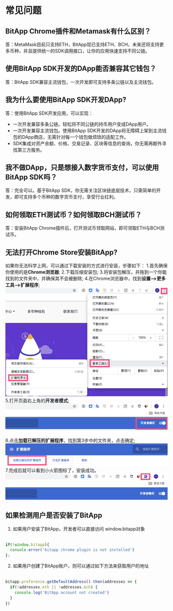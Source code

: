 # 常见问题

## BitApp Chrome插件和Metamask有什么区别？
答：MetaMask目前只支持ETH，BitApp现已支持ETH、BCH，未来还将支持更多币种，并且提供统一的SDK调用接口，让你的应用快速支持不同公链。

## 使用BitApp SDK开发的DApp能否兼容其它钱包？
答：BitApp SDK兼容主流钱包，一次开发即可支持多条公链以及主流钱包。

## 我为什么要使用BitApp SDK开发DApp?
答：使用BitApp SDK开发应用，可以实现：

- 一次开发兼容多条公链。轻松将不同公链的持币用户变成DApp用户。
- 一次开发兼容主流钱包。使用BitApp SDK开发的DApp将无障碍上架到主流钱包的DApp商店，无需针对每一个钱包做烦琐的适配工作。
- SDK集成对资产余额、价格、交易记录、区块等信息的查询，你无需再额外寻找第三方服务。

## 我不做DApp，只是想接入数字货币支付，可以使用BitApp SDK吗？
答：完全可以。基于BitApp SDK，你无需关注区块链底层技术，只需简单的开发，即可支持多个币种的数字货币支付，享受行业红利。

## 如何领取ETH测试币？如何领取BCH测试币？
答：安装BitApp Chrome插件后，打开测试币领取网站，即可领取ETH与BCH测试币。

## 无法打开Chrome Store安装BitApp?
如果你无法科学上网，可以通过下载安装的方式进行安装，步骤如下：
1.首先确保你使用的是**Chrome浏览器**;
2.下载压缩安装包;
3.将安装包解压，并拖到一个你能找到的文件夹中，并确保其不会被删除;
4.在Chrome浏览器中，找到**设置-->更多工具-->扩展程序**;
![图片描述](./setting.png)
5.打开页面右上角的**开发者模式**;
![图片描述](./develop_mode.png)
6.点击**加载已解压的扩展程序**，找到第3步中的文件夹，点击确定;
![图片描述](./load.png)
7.完成后就可以看到小火箭图标了，安装成功。
![图片描述](./install_success.png)

## 如果检测用户是否安装了BitApp

1. 如果用户安装了BitApp，开发者可以直接访问 window.bitapp对象

```js

if(!window.bitapp){ 
  console.error('bitapp chrome plugin is not installed')
};

```

2. 如果用户创建了BitApp账户，则可以通过如下方法来获取用户的地址

```js

bitapp.preference.getDefaultAddress().then(addresses => {
  if(!addresses.eth || !addresses.bch) {
    console.log('BitApp account not created')
  }
})

```
